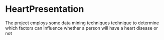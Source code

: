 # HeartPresentation

The project employs some data mining techniques technique to determine which factors can influence whether a person will have a heart disease or not
